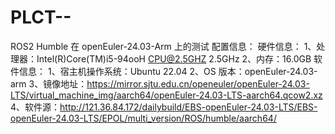 # PLCT--
ROS2 Humble 在 openEuler-24.03-Arm 上的测试
配置信息：
硬件信息：
1、处理器：Intel(R)Core(TM)i5-94ooH CPU@2.5GHZ 2.5GHz
2、内存：16.0GB
软件信息：
1、宿主机操作系统：Ubuntu 22.04
2、OS 版本：openEuler-24.03-arm
3、镜像地址：https://mirror.sjtu.edu.cn/openeuler/openEuler-24.03-LTS/virtual_machine_img/aarch64/openEuler-24.03-LTS-aarch64.qcow2.xz
4、软件源：http://121.36.84.172/dailybuild/EBS-openEuler-24.03-LTS/EBS-openEuler-24.03-LTS/EPOL/multi_version/ROS/humble/aarch64/
